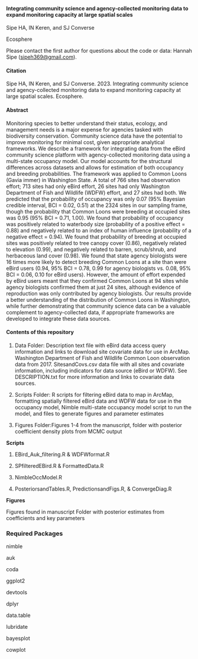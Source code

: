 
#### Integrating community science and agency-collected monitoring data to expand monitoring capacity at large spatial scales

Sipe HA, IN Keren, and SJ Converse

Ecosphere

Please contact the first author for questions about the code or data: Hannah Sipe (sipeh369@gmail.com). 

#### Citation
Sipe HA, IN Keren, and SJ Converse. 2023. Integrating community science and agency-collected monitoring data to expand monitoring capacity at large spatial scales. Ecosphere. 

#### Abstract
Monitoring species to better understand their status, ecology, and management needs is a major expense for agencies tasked with biodiversity conservation. Community science data have the potential to improve monitoring for minimal cost, given appropriate analytical frameworks. We describe a framework for integrating data from the eBird community science platform with agency-collected monitoring data using a multi-state occupancy model. Our model accounts for the structural differences across datasets and allows for estimation of both occupancy and breeding probabilities. The framework was applied to Common Loons (Gavia immer) in Washington State. A total of 766 sites had observation effort; 713 sites had only eBird effort, 26 sites had only Washington Department of Fish and Wildlife (WDFW) effort, and 27 sites had both. We predicted that the probability of occupancy was only 0.07 (95% Bayesian credible interval, BCI = 0.02, 0.51) at the 2324 sites in our sampling frame, though the probability that Common Loons were breeding at occupied sites was 0.95 (95% BCI = 0.71, 1.00). We found that probability of occupancy was positively related to waterbody size (probability of a positive effect = 0.88) and negatively related to an index of human influence (probability of a negative effect = 0.94). We found that probability of breeding at occupied sites was positively related to tree canopy cover (0.86), negatively related to elevation (0.99), and negatively related to barren, scrub/shrub, and herbaceous land cover (0.98). We found that state agency biologists were 16 times more likely to detect breeding Common Loons at a site than were eBird users (0.94, 95% BCI = 0.78, 0.99 for agency biologists vs. 0.08, 95% BCI = 0.06, 0.10 for eBird users). However, the amount of effort expended by eBird users meant that they confirmed Common Loons at 94 sites while agency biologists confirmed them at just 24 sites, although evidence of reproduction was only contributed by agency biologists. Our results provide a better understanding of the distribution of Common Loons in Washington, while further demonstrating that community science data can be a valuable complement to agency-collected data, if appropriate frameworks are developed to integrate these data sources. 

#### Contents of this repository

1.  Data Folder: Description text file with eBird data access query information and         links to download site covariate data for use in ArcMap. Washington Department of       Fish and Wildlife Common Loon observation data from 2017. SitesandCovs.csv data file     with all sites and covariate information, including indicators for data source          (eBird or WDFW). See DESCRIPTION.txt for more information and links to covariate        data sources.

2.  Scripts Folder: R scripts for filtering eBird data to map in ArcMap,
    formatting spatially filtered eBird data and WDFW data for use in
    the occupancy model, Nimble multi-state occupancy model script to run
    the model, and files to generate figures and parameter estimates

3.  Figures Folder:Figures 1-4 from the manuscript, folder with posterior coefficient       density plots from MCMC output

**Scripts**

1.  EBird_Auk_filtering.R & WDFWformat.R

2.  SPfilteredEBird.R & FormattedData.R

3.  NimbleOccModel.R

4.  PosteriorsandTables.R, PredictionsandFigs.R, & ConvergeDiag.R

**Figures** 

Figures found in manuscript Folder with posterior estimates
from coefficients and key parameters

### Required Packages

nimble

auk

coda

ggplot2

devtools

dplyr

data.table

lubridate

bayesplot

cowplot
